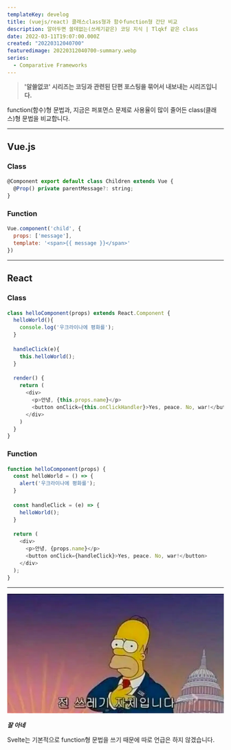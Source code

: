 ```yaml
---
templateKey: develog
title: (vuejs/react) 클래스class형과 함수function형 간단 비교
description: 알아두면 쓸데없는(쓰레기같은) 코딩 지식 | Tlqkf 같은 class
date: 2022-03-11T19:07:00.000Z
created: "20220312040700"
featuredimage: 20220312040700-summary.webp
series:
  - Comparative Frameworks
---
```

> **'알쓸없코' 시리즈는 코딩과 관련된 단편 포스팅을 묶어서 내보내는 시리즈입니다.**

function(함수)형 문법과, 지금은 퍼포먼스 문제로 사용율이 많이 줄어든 class(클래스)형 문법을 비교합니다.

---

## Vue.js

### Class

```javascript
@Component export default class Children extends Vue {
  @Prop() private parentMessage?: string;
}
```

### Function

```javascript
Vue.component('child', {
  props: ['message'],
  template: '<span>{{ message }}</span>'
})
```

---

## React

### Class

```javascript
class helloComponent(props) extends React.Component {
  helloWorld(){
    console.log('우크라이나에 평화를');
  }

  handleClick(e){
    this.helloWorld();
  }

  render() {
    return (
      <div>
        <p>안녕, {this.props.name}</p>
        <button onClick={this.onClickHandler}>Yes, peace. No, war!</button>
      </div>
    )
  }
}
```

### Function

```javascript
function helloComponent(props) {
  const helloWorld = () => {
    alert('우크라이나에 평화를');
  }

  const handleClick = (e) => {
    helloWorld();
  }

  return (
    <div>
      <p>안녕, {props.name}</p>
      <button onClick={handleClick}>Yes, peace. No, war!</button>
    </div>
  );
}
```

---

![](slagy.webp)

***잘 아네***

Svelte는 기본적으로 function형 문법을 쓰기 때문에 따로 언급은 하지 않겠습니다.
